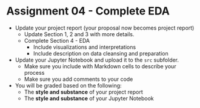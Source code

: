 # Assignment 04 - Complete EDA

- Update your project report (your proposal now becomes project report)
  - Update Section 1, 2 and 3 with more details.
  - Complete Section 4 - EDA
    - Include visualizations and interpretations
    - Include description on data cleansing and preparation
- Update your Jupyter Notebook and upload it to the `src` subfolder.
  - Make sure you include with Markdown cells to describe your process
  - Make sure you add comments to your code 
- You will be graded based on the following:
  - The **style and substance** of your project report
  - The **style and substance** of your Jupyter Notebook
